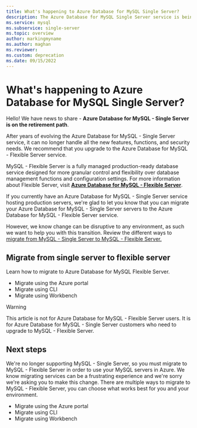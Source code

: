 ```yaml
---
title: What's happening to Azure Database for MySQL Single Server?
description: The Azure Database for MySQL Single Server service is being deprecated.
ms.service: mysql
ms.subservice: single-server
ms.topic: overview
author: markingmyname
ms.author: maghan
ms.reviewer: 
ms.custom: deprecation
ms.date: 09/15/2022
---
```


# What's happening to Azure Database for MySQL Single Server?

Hello! We have news to share - **Azure Database for MySQL - Single Server is on the retirement path**.

After years of evolving the Azure Database for MySQL - Single Server service, it can no longer handle all the new features, functions, and security needs. We recommend that you upgrade to the Azure Database for MySQL - Flexible Server service. 

MySQL - Flexible Server is a fully managed production-ready database service designed for more granular control and flexibility over database management functions and configuration settings. For more information about Flexible Server, visit **[Azure Database for MySQL - Flexible Server](../flexible-server/overview.md)**.

If you currently have an Azure Database for MySQL - Single Server service hosting production servers, we're glad to let you know that you can migrate your Azure Database for MySQL - Single Server servers to the Azure Database for MySQL - Flexible Server service.

However, we know change can be disruptive to any environment, as such we want to help you with this transition.  Review the different ways to [migrate from MySQL - Single Server to MySQL - Flexible Server.](#migrate-from-single-server-to-flexible-server)

## Migrate from single server to flexible server

Learn how to migrate to Azure Database for MySQL Flexible Server.

- Migrate using the Azure portal
- Migrate using CLI
- Migrate using Workbench

> [!Warning]
> This article is not for Azure Database for MySQL - Flexible Server users. It is for Azure Database for MySQL - Single Server customers who need to upgrade to MySQL - Flexible Server.

## Next steps

We're no longer supporting MySQL - Single Server, so you must migrate to MySQL - Flexible Server in order to use your MySQL servers in Azure. We know migrating services can be a frustrating experience and we're sorry we're asking you to make this change. There are multiple ways to migrate to MySQL - Flexible Server, you can choose what works best for you and your environment.

- Migrate using the Azure portal
- Migrate using CLI
- Migrate using Workbench

